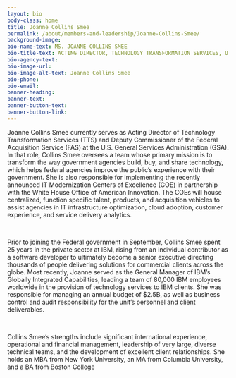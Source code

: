 ```yaml
---
layout: bio
body-class: home
title: Joanne Collins Smee
permalink: /about/members-and-leadership/Joanne-Collins-Smee/
background-image: 
bio-name-text: MS. JOANNE COLLINS SMEE
bio-title-text: ACTING DIRECTOR, TECHNOLOGY TRANSFORMATION SERVICES, U.S. GENERAL SERVICES ADMINISTRATION
bio-agency-text: 
bio-image-url: 
bio-image-alt-text: Joanne Collins Smee
bio-phone: 
bio-email: 
banner-heading: 
banner-text: 
banner-button-text: 
banner-button-link: 
---
```

<p>Joanne Collins Smee currently serves as Acting Director of Technology Transformation Services (TTS) and Deputy Commissioner of the Federal Acquisition Service (FAS) at the U.S. General Services Administration (GSA).  In that role, Collins Smee oversees a team whose primary mission is to transform the way government agencies build, buy, and share technology, which helps federal agencies improve the public’s experience with their government.  She is also responsible for implementing the recently announced IT Modernization Centers of Excellence (COE) in partnership with the White House Office of American Innovation.  The COEs will house centralized, function specific talent, products, and acquisition vehicles to assist agencies in IT infrastructure optimization, cloud adoption, customer experience, and service delivery analytics. </p>
<br>
<p>Prior to joining the Federal government in September, Collins Smee spent 25 years in the private sector at IBM, rising from an individual contributor as a software developer to ultimately become a senior executive directing thousands of people delivering solutions for commercial clients across the globe.  Most recently, Joanne served as the General Manager of IBM’s Globally Integrated Capabilities, leading a team of 80,000 IBM employees worldwide in the provision of technology services to IBM clients.   She was responsible for managing an annual budget of $2.5B, as well as business control and audit responsibility for the unit’s personnel and client deliverables. </p> 
<br>
<p>Collins Smee’s strengths include significant international experience, operational and financial management, leadership of very large, diverse technical teams, and the development of excellent client relationships.  She holds an MBA from New York University, an MA from Columbia University, and a BA from Boston College</p>


